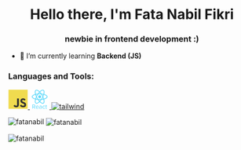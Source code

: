 
<h1 align="center">Hello there, I'm Fata Nabil Fikri</h1>
<h3 align="center">newbie in frontend development :)</h3>

- 🌱 I’m currently learning **Backend (JS)**

<h3 align="left">Languages and Tools:</h3>
<p align="left"><a href="https://developer.mozilla.org/en-US/docs/Web/JavaScript" target="_blank" rel="noreferrer"> <img src="https://raw.githubusercontent.com/devicons/devicon/master/icons/javascript/javascript-original.svg" alt="javascript" width="40" height="40"/> </a> <a href="https://reactjs.org/" target="_blank" rel="noreferrer"> <img src="https://raw.githubusercontent.com/devicons/devicon/master/icons/react/react-original-wordmark.svg" alt="react" width="40" height="40"/> </a> <a href="https://tailwindcss.com/" target="_blank" rel="noreferrer"> <img src="https://www.vectorlogo.zone/logos/tailwindcss/tailwindcss-icon.svg" alt="tailwind" width="40" height="40"/> </a> </p>

<p><img align="left" src="https://github-readme-stats.vercel.app/api/top-langs?username=fatanabil&show_icons=true&theme=tokyonight&locale=en&layout=compact" alt="fatanabil" /></p>

<p>&nbsp;<img align="center" src="https://github-readme-stats.vercel.app/api?username=fatanabil&show_icons=true&theme=tokyonight&locale=en" alt="fatanabil" /></p>

<p><img align="center" src="https://github-readme-streak-stats.herokuapp.com/?user=fatanabil&theme=dark" alt="fatanabil" /></p>
